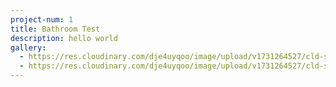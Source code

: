 ```yaml
---
project-num: 1
title: Bathroom Test
description: hello world
gallery:
  - https://res.cloudinary.com/dje4uyqoo/image/upload/v1731264527/cld-sample-3.jpg
  - https://res.cloudinary.com/dje4uyqoo/image/upload/v1731264527/cld-sample-5.jpg
---
```

